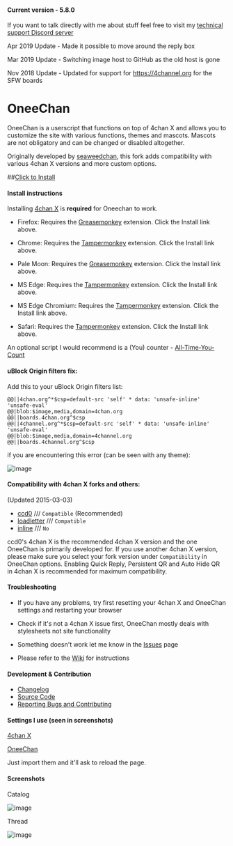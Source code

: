#### Current version - 5.8.0

If you want to talk directly with me about stuff feel free to visit my [technical support Discord server](https://discord.gg/BPxUHXj)

Apr 2019 Update - Made it possible to move around the reply box

Mar 2019 Update - Switching image host to GitHub as the old host is gone

Nov 2018 Update - Updated for support for https://4channel.org for the SFW boards


OneeChan
====

OneeChan is a userscript that functions on top of 4chan X and allows you to customize the site with various functions, themes and mascots. Mascots are not obligatory and can be changed or disabled altogether.

Originally developed by [seaweedchan](https://github.com/seaweedchan), this fork adds compatibility with various 4chan X versions and more custom options.


##[Click to Install](https://github.com/KevinParnell/OneeChan/raw/master/builds/OneeChan.user.js)


#### Install instructions

Installing [4chan X](https://github.com/ccd0/4chan-x) is **required** for Oneechan to work.

- Firefox: Requires the [Greasemonkey](https://addons.mozilla.org/firefox/addon/greasemonkey/) extension. Click the Install link above.

- Chrome: Requires the [Tampermonkey](https://chrome.google.com/webstore/detail/tampermonkey/dhdgffkkebhmkfjojejmpbldmpobfkfo?hl) extension. Click the Install link above.

- Pale Moon: Requires the [Greasemonkey](https://addons.mozilla.org/en-US/firefox/addon/greasemonkey/versions/?page=2#version-1.15.1-signed) extension. Click the Install link above.

- MS Edge: Requires the [Tampermonkey](https://www.microsoft.com/store/apps/9NBLGGH5162S) extension. Click the Install link above.

- MS Edge Chromium: Requires the [Tampermonkey](https://www.microsoft.com/en-us/microsoft-edge/insider-addons/detail/iikmkjmpaadaobahmlepeloendndfphd) extension. Click the Install link above.

- Safari: Requires the [Tampermonkey](https://safari-extensions.apple.com/details/?id=net.tampermonkey.safari-G3XV72R5TC) extension. Click the Install link above.

An optional script I would recommend is a (You) counter - [All-Time-You-Count](https://github.com/KevinParnell/All-time-You-count)

#### uBlock Origin filters fix:

Add this to your uBlock Origin filters list:

```
@@||4chan.org^*$csp=default-src 'self' * data: 'unsafe-inline' 'unsafe-eval'
@@|blob:$image,media,domain=4chan.org
@@||boards.4chan.org^$csp
@@||4channel.org^*$csp=default-src 'self' * data: 'unsafe-inline' 'unsafe-eval'
@@|blob:$image,media,domain=4channel.org
@@||boards.4channel.org^$csp 
```

if you are encountering this error (can be seen with any theme):

![image](https://raw.githubusercontent.com/KevinParnell/OneeChan/master/images/1543173395179.png)

#### Compatibility with 4chan X forks and others:

(Updated 2015-03-03)

- [ccd0](https://github.com/ccd0/4chan-x) /// `Compatible` (Recommended)
- [loadletter](https://github.com/loadletter/4chan-x) /// `Compatible`
- [inline](https://boards.4chan.org/) /// `No`

ccd0's 4chan X is the recommended 4chan X version and the one OneeChan is primarily developed for. If you use another 4chan X version, please make sure you select your fork version under `Compatibility` in OneeChan options. Enabling Quick Reply, Persistent QR and Auto Hide QR in 4chan X is recommended for maximum compatibility.


#### Troubleshooting

- If you have any problems, try first resetting your 4chan X and OneeChan settings and restarting your browser

- Check if it's not a 4chan X issue first, OneeChan mostly deals with stylesheets not site functionality

- Something doesn't work let me know in the [Issues](https://github.com/KevinParnell/OneeChan/issues) page

- Please refer to the [Wiki](https://github.com/KevinParnell/OneeChan/wiki) for instructions


#### Development & Contribution

- [Changelog](https://github.com/KevinParnell/OneeChan/blob/master/CHANGELOG.md)
- [Source Code](https://github.com/KevinParnell/OneeChan)
- [Reporting Bugs and Contributing](https://github.com/KevinParnell/OneeChan/blob/master/CONTRIBUTING.md)

#### Settings I use (seen in screenshots)

[4chan X](https://my.mixtape.moe/ccttzx.json)

[OneeChan](https://my.mixtape.moe/snwupv.json)

Just import them and it'll ask to reload the page.

#### Screenshots

Catalog

![image](https://raw.githubusercontent.com/KevinParnell/OneeChan/master/images/catalog.png)

Thread

![image](https://raw.githubusercontent.com/KevinParnell/OneeChan/master/images/thread.png)
